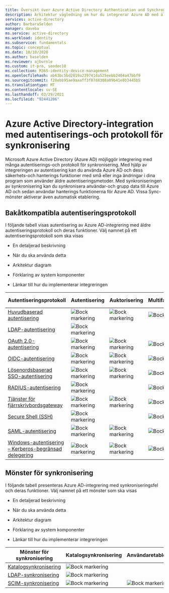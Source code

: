 ```yaml
---
title: Översikt över Azure Active Directory Authentication and Synchronization Protocol
description: Arkitektur vägledning om hur du integrerar Azure AD med äldre autentiseringsprotokoll och Sync-mönster
services: active-directory
author: BarbaraSelden
manager: daveba
ms.service: active-directory
ms.workload: identity
ms.subservice: fundamentals
ms.topic: conceptual
ms.date: 10/10/2020
ms.author: baselden
ms.reviewer: ajburnle
ms.custom: it-pro, seodec18
ms.collection: M365-identity-device-management
ms.openlocfilehash: ab63bc5bd2819a239741da525eebb2404a47bbf9
ms.sourcegitcommit: f28ebb95ae9aaaff3f87d8388a09b41e0b3445b5
ms.translationtype: MT
ms.contentlocale: sv-SE
ms.lasthandoff: 03/29/2021
ms.locfileid: "92441206"
---
```

# <a name="azure-active-directory-integrations-with-authentication-and-synchronization-protocols"></a>Azure Active Directory-integration med autentiserings-och protokoll för synkronisering

Microsoft Azure Active Directory (Azure AD) möjliggör integrering med många autentiserings-och protokoll för synkronisering. Med hjälp av integreringen av autentisering kan du använda Azure AD och dess säkerhets-och hanterings funktioner med små eller inga ändringar i dina program som använder äldre autentiseringsmetoder. Med synkroniseringen av synkronisering kan du synkronisera användar-och grupp data till Azure AD och sedan användar hanterings funktionerna för Azure AD. Vissa Sync-mönster aktiverar även automatisk etablering.

## <a name="legacy-authentication-protocols"></a>Bakåtkompatibla autentiseringsprotokoll

I följande tabell visas autentisering av Azure AD-integrering med äldre autentiseringsprotokoll och deras funktioner. Välj namnet på ett autentiseringsprotokoll som ska visas

* En detaljerad beskrivning

* När du ska använda detta

* Arkitektur diagram

* Förklaring av system komponenter

* Länkar till hur du implementerar integreringen

 

| Autentiseringsprotokoll| Autentisering| Auktorisering| Multifaktorautentisering| Villkorlig åtkomst |
| - |- | - | - | - |
| [Huvudbaserad autentisering](auth-header-based.md)|![Bock markering](./media/authentication-patterns/check.png)| ![Bock markering](./media/authentication-patterns/check.png)| ![Bock markering](./media/authentication-patterns/check.png)| ![Bock markering](./media/authentication-patterns/check.png) |
| [LDAP-autentisering](auth-ldap.md)| ![Bock markering](./media/authentication-patterns/check.png)| | |  |
| [OAuth 2.0-autentisering](auth-oauth2.md)| ![Bock markering](./media/authentication-patterns/check.png)| ![Bock markering](./media/authentication-patterns/check.png)| ![Bock markering](./media/authentication-patterns/check.png)| ![Bock markering](./media/authentication-patterns/check.png) |
| [OIDC-autentisering](auth-oidc.md)| ![Bock markering](./media/authentication-patterns/check.png)| ![Bock markering](./media/authentication-patterns/check.png)| ![Bock markering](./media/authentication-patterns/check.png)| ![Bock markering](./media/authentication-patterns/check.png) |
| [Lösenordsbaserad SSO-autentisering](auth-password-based-sso.md )| ![Bock markering](./media/authentication-patterns/check.png)| ![Bock markering](./media/authentication-patterns/check.png)| ![Bock markering](./media/authentication-patterns/check.png)| ![Bock markering](./media/authentication-patterns/check.png) |
| [RADIUS-autentisering]( auth-radius.md)| ![Bock markering](./media/authentication-patterns/check.png)| | ![Bock markering](./media/authentication-patterns/check.png)| ![Bock markering](./media/authentication-patterns/check.png) |
| [Tjänster för fjärrskrivbordsgateway](auth-remote-desktop-gateway.md)| ![Bock markering](./media/authentication-patterns/check.png)| ![Bock markering](./media/authentication-patterns/check.png)| ![Bock markering](./media/authentication-patterns/check.png)| ![Bock markering](./media/authentication-patterns/check.png) |
| [Secure Shell (SSH)](auth-ssh.md) |  ![Bock markering](./media/authentication-patterns/check.png)| | ![Bock markering](./media/authentication-patterns/check.png)| ![Bock markering](./media/authentication-patterns/check.png) |
| [SAML-autentisering](auth-saml.md)| ![Bock markering](./media/authentication-patterns/check.png)| ![Bock markering](./media/authentication-patterns/check.png)| ![Bock markering](./media/authentication-patterns/check.png)| ![Bock markering](./media/authentication-patterns/check.png) |
| [Windows-autentisering – Kerberos-begränsad delegering](auth-kcd.md)| ![Bock markering](./media/authentication-patterns/check.png)| ![Bock markering](./media/authentication-patterns/check.png)| ![Bock markering](./media/authentication-patterns/check.png)| ![Bock markering](./media/authentication-patterns/check.png) |


 
## <a name="synchronization-patterns"></a>Mönster för synkronisering

I följande tabell presenteras Azure AD-integrering med synkroniseringsfel och deras funktioner. Välj namnet på ett mönster som ska visas

* En detaljerad beskrivning

* När du ska använda detta

* Arkitektur diagram

* Förklaring av system komponenter

* Länkar till hur du implementerar integreringen



| Mönster för synkronisering| Katalogsynkronisering| Användaretablering |
| - | - | - |
| [Katalogsynkronisering](sync-directory.md)| ![Bock markering](./media/authentication-patterns/check.png)|  |
| [LDAP-synkronisering](sync-ldap.md)| ![Bock markering](./media/authentication-patterns/check.png)|  |
| [SCIM-synkronisering](sync-scim.md)| ![Bock markering](./media/authentication-patterns/check.png)| ![Bock markering](./media/authentication-patterns/check.png) |


